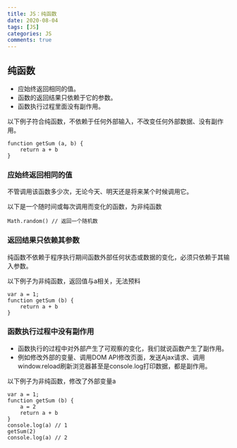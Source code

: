 ```yaml
---
title: JS：纯函数
date: 2020-08-04
tags: [JS]
categories: JS
comments: true
---
```


## 纯函数
- 应始终返回相同的值。
- 函数的返回结果只依赖于它的参数。
- 函数执行过程里面没有副作用。

以下例子符合纯函数，不依赖于任何外部输入，不改变任何外部数据、没有副作用。
```
function getSum (a, b) {
    return a + b
}
```
### 应始终返回相同的值
不管调用该函数多少次，无论今天、明天还是将来某个时候调用它。

以下是一个随时间或每次调用而变化的函数，为非纯函数
```
Math.random() // 返回一个随机数
```

### 返回结果只依赖其参数
纯函数不依赖于程序执行期间函数外部任何状态或数据的变化，必须只依赖于其输入参数。

以下例子为非纯函数，返回值与a相关，无法预料
```
var a = 1;
function getSum (b) {
    return a + b
}
```

### 函数执行过程中没有副作用
- 函数执行的过程中对外部产生了可观察的变化，我们就说函数产生了副作用。
- 例如修改外部的变量、调用DOM API修改页面，发送Ajax请求、调用window.reload刷新浏览器甚至是console.log打印数据，都是副作用。

以下例子为非纯函数，修改了外部变量a
```
var a = 1;
function getSum (b) {
    a = 2
    return a + b
}
console.log(a) // 1
getSum(2)
console.log(a) // 2
```